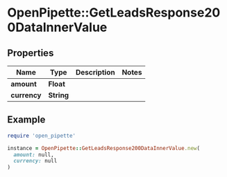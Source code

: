 # OpenPipette::GetLeadsResponse200DataInnerValue

## Properties

| Name | Type | Description | Notes |
| ---- | ---- | ----------- | ----- |
| **amount** | **Float** |  |  |
| **currency** | **String** |  |  |

## Example

```ruby
require 'open_pipette'

instance = OpenPipette::GetLeadsResponse200DataInnerValue.new(
  amount: null,
  currency: null
)
```

